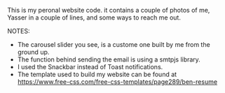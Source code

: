 This is my peronal website code.
it contains a couple of photos of me, Yasser in a couple of lines, and some ways to reach me out.

NOTES:
- The carousel slider you see, is a custome one built by me from the ground up.
- The function behind sending the email is using a smtpjs library.
- I used the Snackbar instead of Toast notifications.
- The template used to build my website can be found at https://www.free-css.com/free-css-templates/page289/ben-resume
